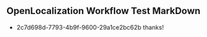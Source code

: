 ## OpenLocalization Workflow Test MarkDown
* 2c7d698d-7793-4b9f-9600-29a1ce2bc62b thanks!

<!--HONumber=Aug16_HO1-->


